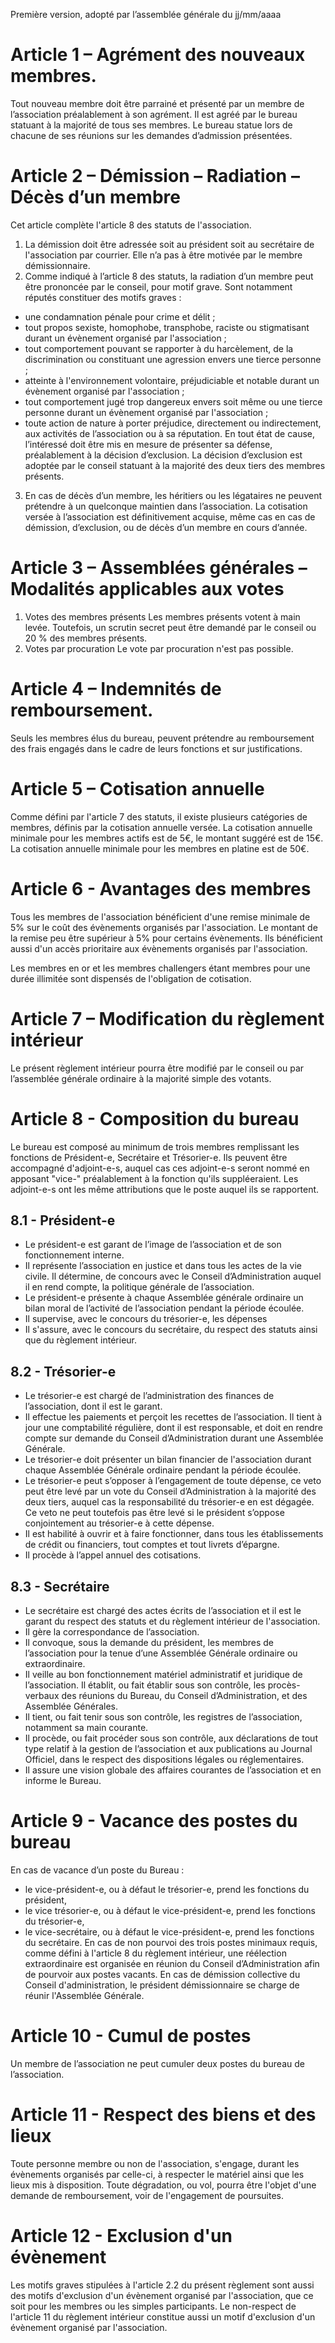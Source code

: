 Première version, adopté par l’assemblée générale du jj/mm/aaaa
# Article 1 – Agrément des nouveaux membres.
Tout nouveau membre doit être parrainé et présenté par un membre de l’association préalablement à son agrément.
Il est agréé par le bureau statuant à la majorité de tous ses membres.
Le bureau statue lors de chacune de ses réunions sur les demandes d’admission présentées.
# Article 2 – Démission – Radiation – Décès d’un membre
Cet article complète l'article 8 des statuts de l'association.
1. La démission doit être adressée soit au président soit au secrétaire de l'association par courrier. Elle n’a pas à être motivée par le membre démissionnaire.
2. Comme indiqué à l’article 8 des statuts, la radiation d’un membre peut être prononcée par le conseil, pour motif grave. Sont notamment réputés constituer des motifs graves :
- une condamnation pénale pour crime et délit ;
- tout propos sexiste, homophobe, transphobe, raciste ou stigmatisant durant un évènement organisé par l'association ;
- tout comportement pouvant se rapporter à du harcèlement, de la discrimination ou constituant une agression envers une tierce personne ;
- atteinte à l'environnement volontaire, préjudiciable et notable durant un évènement organisé par l'association ;
- tout comportement jugé trop dangereux envers soit même ou une tierce personne durant un évènement organisé par l'association ;
- toute action de nature à porter préjudice, directement ou indirectement, aux activités de l’association ou à sa réputation.
En tout état de cause, l’intéressé doit être mis en mesure de présenter sa défense, préalablement à la décision d’exclusion.
La décision d’exclusion est adoptée par le conseil statuant à la majorité des deux tiers des membres présents.
3. En cas de décès d’un membre, les héritiers ou les légataires ne peuvent prétendre à un quelconque maintien dans l’association.
La cotisation versée à l’association est définitivement acquise, même cas en cas de démission, d’exclusion, ou de décès d’un membre en cours d’année.
# Article 3 – Assemblées générales – Modalités applicables aux votes
1. Votes des membres présents
Les membres présents votent à main levée. Toutefois, un scrutin secret peut être demandé par le
conseil ou 20 % des membres présents.
2. Votes par procuration
Le vote par procuration n'est pas possible.
# Article 4 – Indemnités de remboursement.
Seuls les membres élus du bureau, peuvent prétendre au remboursement des frais engagés dans le cadre de leurs fonctions et sur justifications. 
# Article 5 – Cotisation annuelle
Comme défini par l'article 7 des statuts, il existe plusieurs catégories de membres, définis par la cotisation annuelle versée.
La cotisation annuelle minimale pour les membres actifs est de 5€, le montant suggéré est de 15€.
La cotisation annuelle minimale pour les membres en platine est de 50€.

# Article 6 - Avantages des membres
Tous les membres de l'association bénéficient d'une remise minimale de 5% sur le coût des évènements organisés par l'association. Le montant de la remise peu être supérieur à 5% pour certains évènements.
Ils bénéficient aussi d'un accès prioritaire aux évènements organisés par l'association.

Les membres en or et les membres challengers étant membres pour une durée illimitée sont dispensés de l'obligation de cotisation.
# Article 7 – Modification du règlement intérieur
Le présent règlement intérieur pourra être modifié par le conseil ou par l’assemblée générale ordinaire à la majorité simple des votants.
# Article 8 - Composition du bureau
Le bureau est composé au minimum de trois membres remplissant les fonctions de Président-e, Secrétaire et Trésorier-e. Ils peuvent être accompagné d'adjoint-e-s, auquel cas ces adjoint-e-s seront nommé en apposant "vice-" préalablement à la fonction qu'ils suppléeraient. Les adjoint-e-s ont les même attributions que le poste auquel ils se rapportent.
## 8.1 - Président-e
- Le président-e est garant de l’image de l’association et de son fonctionnement interne.
- Il représente l’association en justice et dans tous les actes de la vie civile. Il détermine, de concours avec le Conseil d’Administration auquel il en rend compte, la politique générale de l’association.
- Le président-e présente à chaque Assemblée générale ordinaire un bilan moral de l’activité de l’association pendant la période écoulée.
- Il supervise, avec le concours du trésorier-e, les dépenses
- Il s'assure, avec le concours du secrétaire, du respect des statuts ainsi que du règlement intérieur.
## 8.2 - Trésorier-e
- Le trésorier-e est chargé de l’administration des finances de l’association, dont il est le garant.
- Il effectue les paiements et perçoit les recettes de l’association. Il tient à jour une comptabilité régulière, dont il est responsable, et doit en rendre compte sur demande du Conseil d’Administration durant une Assemblée Générale.
- Le trésorier-e doit présenter un bilan financier de l'association durant chaque Assemblée Générale ordinaire pendant la période écoulée.
-  Le trésorier-e peut s’opposer à l’engagement de toute dépense, ce veto peut être levé par un vote du Conseil d’Administration à la majorité des deux tiers, auquel cas la responsabilité du trésorier-e en est dégagée. Ce veto ne peut toutefois pas être levé si le président s’oppose conjointement au trésorier-e à cette dépense.
- Il est habilité à ouvrir et à faire fonctionner, dans tous les établissements de crédit ou financiers, tout comptes et tout livrets d’épargne.
- Il procède à l’appel annuel des cotisations.
## 8.3 - Secrétaire
-  Le secrétaire est chargé des actes écrits de l’association et il est le garant du respect des statuts et du règlement intérieur de l'association.
- Il gère la correspondance de l’association.
- Il convoque, sous la demande du président, les membres de l’association pour la tenue d’une Assemblée Générale ordinaire ou extraordinaire.
- Il veille au bon fonctionnement matériel administratif et juridique de l’association. Il établit, ou fait établir sous son contrôle, les procès-verbaux des réunions du Bureau, du Conseil d’Administration, et des Assemblée Générales.
- Il tient, ou fait tenir sous son contrôle, les registres de l’association, notamment sa main courante.
- Il procède, ou fait procéder sous son contrôle, aux déclarations de tout type relatif à la gestion de l’association et aux publications au Journal Officiel, dans le respect des dispositions légales ou réglementaires.
- Il assure une vision globale des affaires courantes de l’association et en informe le Bureau.

# Article 9 - Vacance des postes du bureau
En cas de vacance d’un poste du Bureau :
- le vice-président-e, ou à défaut le trésorier-e, prend les fonctions du président,
- le vice trésorier-e, ou à défaut le vice-président-e, prend les fonctions du trésorier-e,
- le vice-secrétaire, ou à défaut le vice-président-e, prend les fonctions du secrétaire.
En cas de non pourvoi des trois postes minimaux requis, comme défini à l'article 8 du règlement intérieur, une réélection extraordinaire est
organisée en réunion du Conseil d’Administration afin de pourvoir aux postes vacants. 
En cas de démission collective du Conseil d'administration, le président démissionnaire se charge de réunir l'Assemblée Générale.

# Article 10 - Cumul de postes

Un membre de l’association ne peut cumuler deux postes du bureau de l’association.

# Article 11 - Respect des biens et des lieux

Toute personne membre ou non de l'association, s'engage, durant les évènements organisés par celle-ci, à respecter le matériel ainsi que les lieux mis à disposition. Toute dégradation, ou vol, pourra être l'objet d'une demande de remboursement, voir de l'engagement de poursuites. 

# Article 12 - Exclusion d'un évènement

Les motifs graves stipulées à l'article 2.2 du présent règlement sont aussi des motifs d'exclusion d'un évènement organisé par l'association, que ce soit pour les membres ou les simples participants.
Le non-respect de l'article 11 du règlement intérieur constitue aussi un motif d'exclusion d'un évènement organisé par l'association.
